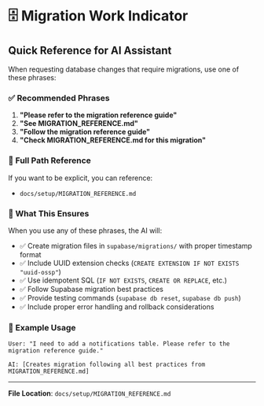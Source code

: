 # 🗄️ Migration Work Indicator

## Quick Reference for AI Assistant

When requesting database changes that require migrations, use one of these phrases:

### ✅ Recommended Phrases

1. **"Please refer to the migration reference guide"**
2. **"See MIGRATION_REFERENCE.md"**
3. **"Follow the migration reference guide"**
4. **"Check MIGRATION_REFERENCE.md for this migration"**

### 📍 Full Path Reference

If you want to be explicit, you can reference:

- `docs/setup/MIGRATION_REFERENCE.md`

### 🎯 What This Ensures

When you use any of these phrases, the AI will:

- ✅ Create migration files in `supabase/migrations/` with proper timestamp format
- ✅ Include UUID extension checks (`CREATE EXTENSION IF NOT EXISTS "uuid-ossp"`)
- ✅ Use idempotent SQL (`IF NOT EXISTS`, `CREATE OR REPLACE`, etc.)
- ✅ Follow Supabase migration best practices
- ✅ Provide testing commands (`supabase db reset`, `supabase db push`)
- ✅ Include proper error handling and rollback considerations

### 📝 Example Usage

```
User: "I need to add a notifications table. Please refer to the migration reference guide."

AI: [Creates migration following all best practices from MIGRATION_REFERENCE.md]
```

---

**File Location**: `docs/setup/MIGRATION_REFERENCE.md`
